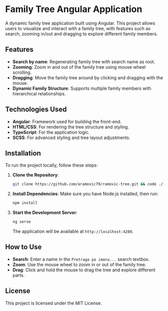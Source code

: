 # Family Tree Angular Application

A dynamic family tree application built using Angular. This project allows users to visualize and interact with a family tree, with features such as search, zooming in/out and dragging to explore different family members.

## Features

- **Search by name**: Regenerating family tree with search name as root.
- **Zooming**: Zoom in and out of the family tree using mouse wheel scrolling.
- **Dragging**: Move the family tree around by clicking and dragging with the mouse.
- **Dynamic Family Structure**: Supports multiple family members with hierarchical relationships.

## Technologies Used

- **Angular**: Framework used for building the front-end.
- **HTML/CSS**: For rendering the tree structure and styling.
- **TypeScript**: For the application logic.
- **SCSS**: For advanced styling and tree layout adjustments.

## Installation

To run the project locally, follow these steps:

1. **Clone the Repository**:

   ```bash
   git clone https://github.com/aramovic79/ramovic-tree.git && code ./family-tree
   ```

2. **Install Dependencies**:
   Make sure you have Node.js installed, then run:

   ```bash
   npm install
   ```

3. **Start the Development Server**:

   ```bash
   ng serve
   ```
   The application will be available at `http://localhost:4200`.

## How to Use

- **Search**: Enter a name in the `Pretraga po imenu...` search textbox.
- **Zoom**: Use the mouse wheel to zoom in or out of the family tree.
- **Drag**: Click and hold the mouse to drag the tree and explore different parts.

## License

This project is licensed under the MIT License.
